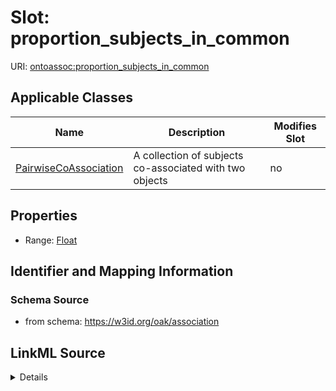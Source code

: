 # Slot: proportion_subjects_in_common

URI: [ontoassoc:proportion_subjects_in_common](https://w3id.org/oak/association/proportion_subjects_in_common)



<!-- no inheritance hierarchy -->




## Applicable Classes

| Name | Description | Modifies Slot |
| --- | --- | --- |
[PairwiseCoAssociation](PairwiseCoAssociation.md) | A collection of subjects co-associated with two objects |  no  |







## Properties

* Range: [Float](Float.md)





## Identifier and Mapping Information







### Schema Source


* from schema: https://w3id.org/oak/association




## LinkML Source

<details>
```yaml
name: proportion_subjects_in_common
from_schema: https://w3id.org/oak/association
rank: 1000
alias: proportion_subjects_in_common
domain_of:
- PairwiseCoAssociation
range: float

```
</details>